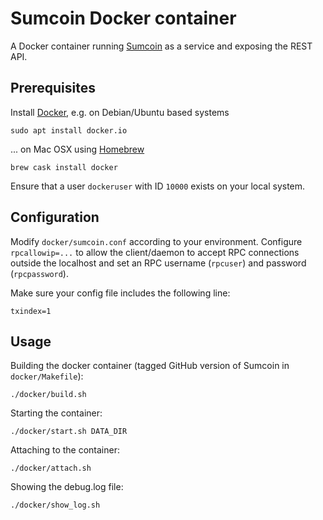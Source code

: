 # Sumcoin Docker container

A Docker container running [Sumcoin][sumcoin] as a service and
exposing the REST API.

## Prerequisites

Install [Docker][docker], e.g. on Debian/Ubuntu based systems

    sudo apt install docker.io

... on Mac OSX using [Homebrew][homebrew]

    brew cask install docker

Ensure that a user `dockeruser` with ID `10000` exists on your local system.

## Configuration

Modify `docker/sumcoin.conf` according to your environment. 
Configure `rpcallowip=...` to allow the client/daemon to accept
RPC connections outside the localhost and set an RPC username (`rpcuser`)
and password (`rpcpassword`).

Make sure your config file includes the following line:

    txindex=1

## Usage

Building the docker container (tagged GitHub version of Sumcoin in `docker/Makefile`):

    ./docker/build.sh

Starting the container:

    ./docker/start.sh DATA_DIR

Attaching to the container:

    ./docker/attach.sh

Showing the debug.log file:

    ./docker/show_log.sh


[sumcoin]: https://sumcoin.org
[docker]: https://www.docker.com
[homebrew]: https://brew.sh
